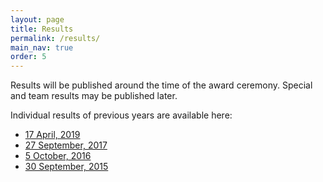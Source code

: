 ```yaml
---
layout: page
title: Results
permalink: /results/
main_nav: true
order: 5
---
```


Results will be published around the time of the award ceremony. Special and team results may be published later.

Individual results of previous years are available here:
* [17 April, 2019](https://uitslagen.nl/uitslag?id=2019041750338)
* [27 September, 2017](https://uitslagen.nl/uitslag?id=2017092700294)
* [5 October, 2016](https://uitslagen.nl/uitslag?id=2016100518436)
* [30 September, 2015](https://uitslagen.nl/uitslag?id=2015093000294)